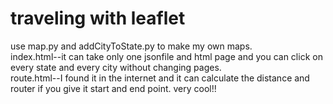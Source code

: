 # traveling with leaflet

use map.py and addCityToState.py to make my own maps.<br>
index.html--it can take only one jsonfile and html page and you can click on every state and every city without changing pages.<br>
route.html--I found it in the internet and it can calculate the distance and router if you give it start and end point. very cool!!
